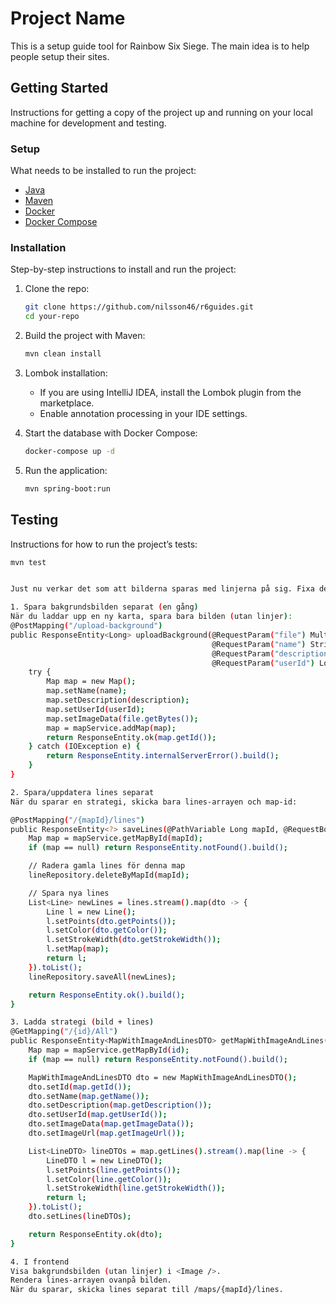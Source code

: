 # Project Name

This is a setup guide tool for Rainbow Six Siege. The main idea is to help people setup their sites. 

## Getting Started

Instructions for getting a copy of the project up and running on your local machine for development and testing.



### Setup

What needs to be installed to run the project:

- [Java](https://www.oracle.com/java/technologies/javase-jdk17-downloads.html) 
- [Maven](https://maven.apache.org/install.html)
- [Docker](https://docs.docker.com/get-docker/)
- [Docker Compose](https://docs.docker.com/compose/install/)

### Installation

Step-by-step instructions to install and run the project:

1. Clone the repo:
    ```sh
    git clone https://github.com/nilsson46/r6guides.git
    cd your-repo
    ```

2. Build the project with Maven:
    ```sh
    mvn clean install
    ```

3. Lombok installation:
    - If you are using IntelliJ IDEA, install the Lombok plugin from the marketplace.
    - Enable annotation processing in your IDE settings.

4. Start the database with Docker Compose:
    ```sh
    docker-compose up -d
    ```
5. Run the application:
    ```sh
    mvn spring-boot:run
    ```


## Testing

Instructions for how to run the project’s tests:

```sh
mvn test


Just nu verkar det som att bilderna sparas med linjerna på sig. Fixa det! Eventuellt: 

1. Spara bakgrundsbilden separat (en gång)
När du laddar upp en ny karta, spara bara bilden (utan linjer): 
@PostMapping("/upload-background")
public ResponseEntity<Long> uploadBackground(@RequestParam("file") MultipartFile file,
                                             @RequestParam("name") String name,
                                             @RequestParam("description") String description,
                                             @RequestParam("userId") Long userId) {
    try {
        Map map = new Map();
        map.setName(name);
        map.setDescription(description);
        map.setUserId(userId);
        map.setImageData(file.getBytes());
        map = mapService.addMap(map);
        return ResponseEntity.ok(map.getId());
    } catch (IOException e) {
        return ResponseEntity.internalServerError().build();
    }
}

2. Spara/uppdatera lines separat
När du sparar en strategi, skicka bara lines-arrayen och map-id: 

@PostMapping("/{mapId}/lines")
public ResponseEntity<?> saveLines(@PathVariable Long mapId, @RequestBody List<LineDTO> lines) {
    Map map = mapService.getMapById(mapId);
    if (map == null) return ResponseEntity.notFound().build();

    // Radera gamla lines för denna map
    lineRepository.deleteByMapId(mapId);

    // Spara nya lines
    List<Line> newLines = lines.stream().map(dto -> {
        Line l = new Line();
        l.setPoints(dto.getPoints());
        l.setColor(dto.getColor());
        l.setStrokeWidth(dto.getStrokeWidth());
        l.setMap(map);
        return l;
    }).toList();
    lineRepository.saveAll(newLines);

    return ResponseEntity.ok().build();
}

3. Ladda strategi (bild + lines)
@GetMapping("/{id}/All")
public ResponseEntity<MapWithImageAndLinesDTO> getMapWithImageAndLines(@PathVariable Long id) {
    Map map = mapService.getMapById(id);
    if (map == null) return ResponseEntity.notFound().build();

    MapWithImageAndLinesDTO dto = new MapWithImageAndLinesDTO();
    dto.setId(map.getId());
    dto.setName(map.getName());
    dto.setDescription(map.getDescription());
    dto.setUserId(map.getUserId());
    dto.setImageData(map.getImageData());
    dto.setImageUrl(map.getImageUrl());

    List<LineDTO> lineDTOs = map.getLines().stream().map(line -> {
        LineDTO l = new LineDTO();
        l.setPoints(line.getPoints());
        l.setColor(line.getColor());
        l.setStrokeWidth(line.getStrokeWidth());
        return l;
    }).toList();
    dto.setLines(lineDTOs);

    return ResponseEntity.ok(dto);
} 

4. I frontend
Visa bakgrundsbilden (utan linjer) i <Image />.
Rendera lines-arrayen ovanpå bilden.
När du sparar, skicka lines separat till /maps/{mapId}/lines.